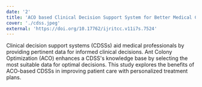 ```yaml
---
date: '2'
title: 'ACO based Clinical Decision Support System for Better Medical Care'
cover: './cdss.jpeg'
external: 'https://doi.org/10.17762/ijritcc.v11i7s.7524'
---
```


Clinical decision support systems (CDSSs) aid medical professionals by providing pertinent data for informed clinical decisions. Ant Colony Optimization (ACO) enhances a CDSS's knowledge base by selecting the most suitable data for optimal decisions. This study explores the benefits of ACO-based CDSSs in improving patient care with personalized treatment plans.
